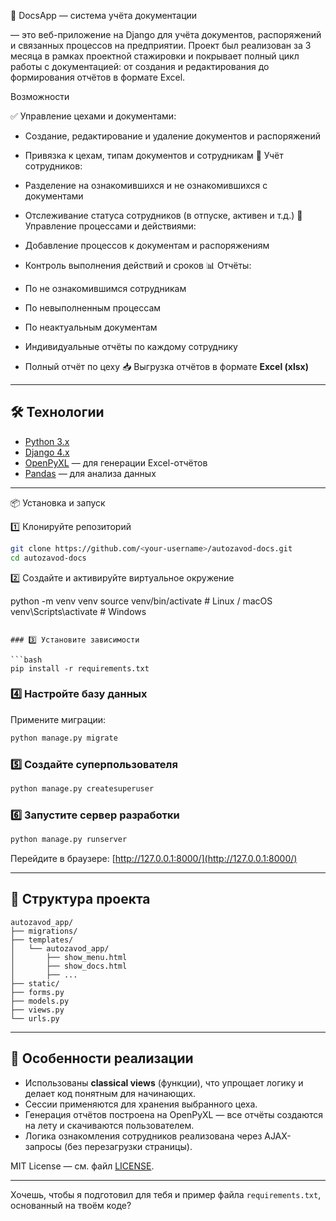  📄 DocsApp — система учёта документации

 — это веб-приложение на Django для учёта документов, распоряжений и связанных процессов на предприятии.
Проект был реализован за 3 месяца в рамках проектной стажировки и покрывает полный цикл работы с документацией: от создания и редактирования до формирования отчётов в формате Excel.

 Возможности

 ✅ Управление цехами и документами:

  * Создание, редактирование и удаление документов и распоряжений
  * Привязка к цехам, типам документов и сотрудникам
 👥 Учёт сотрудников:

  * Разделение на ознакомившихся и не ознакомившихся с документами
  * Отслеживание статуса сотрудников (в отпуске, активен и т.д.)
 🔄 Управление процессами и действиями:

  * Добавление процессов к документам и распоряжениям
  * Контроль выполнения действий и сроков
 📊 Отчёты:

  * По не ознакомившимся сотрудникам
  * По невыполненным процессам
  * По неактуальным документам
  * Индивидуальные отчёты по каждому сотруднику
  * Полный отчёт по цеху
 📥 Выгрузка отчётов в формате **Excel (xlsx)**

---

## 🛠️ Технологии

* [Python 3.x](https://www.python.org/)
* [Django 4.x](https://www.djangoproject.com/)
* [OpenPyXL](https://openpyxl.readthedocs.io/) — для генерации Excel-отчётов
* [Pandas](https://pandas.pydata.org/) — для анализа данных


---
 📦 Установка и запуск

 1️⃣ Клонируйте репозиторий

```bash
git clone https://github.com/<your-username>/autozavod-docs.git
cd autozavod-docs
```

 2️⃣ Создайте и активируйте виртуальное окружение


python -m venv venv
source venv/bin/activate   # Linux / macOS
venv\Scripts\activate      # Windows
```

### 3️⃣ Установите зависимости

```bash
pip install -r requirements.txt
```

### 4️⃣ Настройте базу данных

Примените миграции:

```bash
python manage.py migrate
```

### 5️⃣ Создайте суперпользователя

```bash
python manage.py createsuperuser
```

### 6️⃣ Запустите сервер разработки

```bash
python manage.py runserver
```

Перейдите в браузере: [http://127.0.0.1:8000/](http://127.0.0.1:8000/)

---

## 📂 Структура проекта

```
autozavod_app/
├── migrations/
├── templates/
│   └── autozavod_app/
│       ├── show_menu.html
│       ├── show_docs.html
│       ├── ...
├── static/
├── forms.py
├── models.py
├── views.py
└── urls.py
```

---

## 📝 Особенности реализации

* Использованы **classical views** (функции), что упрощает логику и делает код понятным для начинающих.
* Сессии применяются для хранения выбранного цеха.
* Генерация отчётов построена на OpenPyXL — все отчёты создаются на лету и скачиваются пользователем.
* Логика ознакомления сотрудников реализована через AJAX-запросы (без перезагрузки страницы).


MIT License — см. файл [LICENSE](LICENSE).

---

Хочешь, чтобы я подготовил для тебя и пример файла `requirements.txt`, основанный на твоём коде?
